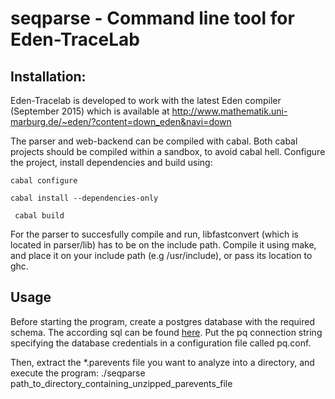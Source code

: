 # seqparse - Command line tool for Eden-TraceLab

## Installation:

Eden-Tracelab is developed to work with the latest Eden compiler (September
2015) which is available at 
http://www.mathematik.uni-marburg.de/~eden/?content=down_eden&navi=down

The parser and web-backend can be compiled with cabal.
Both cabal projects should be compiled within a sandbox, to avoid cabal hell.
Configure the project, install dependencies and build using:

`` cabal configure ``

`` cabal install --dependencies-only ``

`` cabal build``

For the parser to succesfully compile and run, libfastconvert (which is 
located in parser/lib) has to be on the include path. Compile it using 
make, and place it on your include path (e.g /usr/include), or pass its 
location to ghc.

## Usage 

Before starting the program, create a postgres database with the required schema. 
The according sql can be found [here](). Put the pq connection string specifying the database 
credentials in a configuration file called pq.conf.

Then, extract the *.parevents file you want to analyze into a directory, and execute the program: 
./seqparse path_to_directory_containing_unzipped_parevents_file

